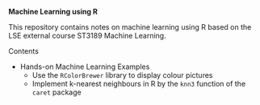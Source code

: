 **Machine Learning using R**

This repository contains notes on machine learning using R based on the LSE external course ST3189 Machine Learning.

Contents

* Hands-on Machine Learning Examples
  * Use the `RColorBrewer` library to display colour pictures
  * Implement k-nearest neighbours in R by the `knn3` function of the `caret` package